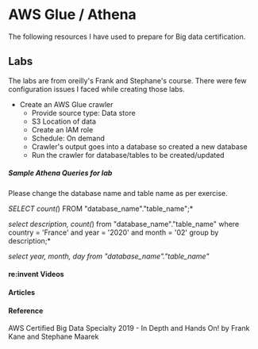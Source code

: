 
# AWS Glue / Athena
The following resources I have used to prepare for Big data certification.

## Labs
The labs are from oreilly's Frank and Stephane's course. There were few configuration issues I faced while creating those labs.

 - Create an AWS Glue crawler
	- Provide source type: Data store
	- S3 Location of data
	- Create an IAM role
	- Schedule: On demand
	- Crawler's output goes into a database so created a new database
	- Run the crawler for database/tables to be created/updated
	
##### Sample Athena Queries for lab

Please change the database name and table name as per exercise.

*SELECT count(*) FROM "database_name"."table_name";*

*select description, count(*) from "database_name"."table_name" where country = 'France' and year = '2020' and month = '02' group by description;*

*select year, month, day from  "database_name"."table_name"*

#### re:invent Videos

#### Articles

#### Reference
AWS Certified Big Data Specialty 2019 - In Depth and Hands On! by Frank Kane and Stephane Maarek
